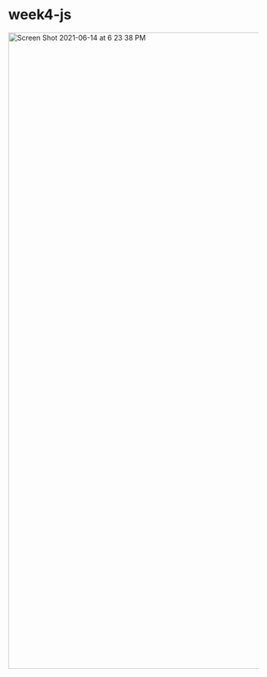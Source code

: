 # week4-js

<img width="1280" alt="Screen Shot 2021-06-14 at 6 23 38 PM" src="https://user-images.githubusercontent.com/41278353/121967344-2eb1c200-cd3e-11eb-874d-fa9774d83789.png">

